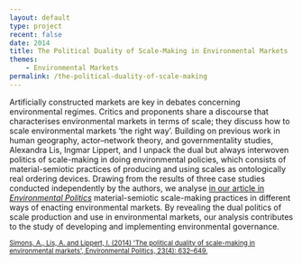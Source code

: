 ```yaml
---
layout: default
type: project
recent: false
date: 2014
title: The Political Duality of Scale-Making in Environmental Markets
themes: 
    - Environmental Markets
permalink: /the-political-duality-of-scale-making
---
```


Artificially constructed markets are key in debates concerning environmental regimes. Critics and proponents share a discourse that characterises environmental markets in terms of scale; they discuss how to scale environmental markets ‘the right way’. Building on previous work in human geography, actor–network theory, and governmentality studies, Alexandra Lis, Ingmar Lippert, and I unpack the dual but always interwoven politics of scale-making in doing environmental policies, which consists of material-semiotic practices of producing and using scales as ontologically real ordering devices. Drawing from the results of three case studies conducted independently by the authors, we analyse [in our article in *Environmental Politics*](http://dx.doi.org/10.1080/09644016.2014.893120) material-semiotic scale-making practices in different ways of enacting environmental markets. By revealing the dual politics of scale production and use in environmental markets, our analysis contributes to the study of developing and implementing environmental governance.

<small>
    <a href="http://dx.doi.org/10.1080/09644016.2014.893120">
        Simons, A., Lis, A. and Lippert, I. (2014) 'The political duality of scale-making in environmental markets', Environmental Politics, 23(4): 632–649.
    </a>
</small>